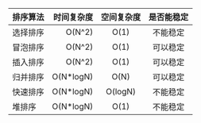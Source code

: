 | 排序算法 | 时间复杂度 | 空间复杂度 | 是否能稳定 |
| :-----| ----: | :----: | :----: |
| 选择排序 | O(N^2) | O(1) | 不能稳定 |
| 冒泡排序 | O(N^2) | O(1) | 可以稳定 |
| 插入排序 | O(N^2) | O(1) | 可以稳定 |
| 归并排序 | O(N*logN) | O(N) | 可以稳定 |
| 快速排序 | O(N*logN) | O(logN) | 不能稳定 |
| 堆排序 | O(N*logN) | O(1) | 不能稳定 |